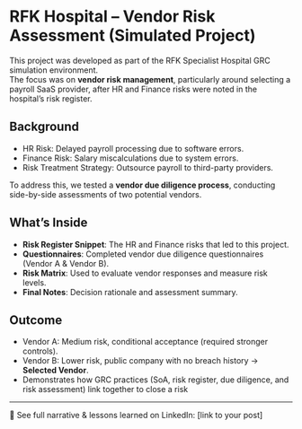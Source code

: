 # RFK Hospital – Vendor Risk Assessment (Simulated Project)

This project was developed as part of the RFK Specialist Hospital GRC simulation environment.  
The focus was on **vendor risk management**, particularly around selecting a payroll SaaS provider, after HR and Finance risks were noted in the hospital’s risk register.

## Background
- HR Risk: Delayed payroll processing due to software errors.  
- Finance Risk: Salary miscalculations due to system errors.  
- Risk Treatment Strategy: Outsource payroll to third-party providers.

To address this, we tested a **vendor due diligence process**, conducting side-by-side assessments of two potential vendors.

## What’s Inside
- **Risk Register Snippet**: The HR and Finance risks that led to this project.  
- **Questionnaires**: Completed vendor due diligence questionnaires (Vendor A & Vendor B).  
- **Risk Matrix**: Used to evaluate vendor responses and measure risk levels.  
- **Final Notes**: Decision rationale and assessment summary.

## Outcome
- Vendor A: Medium risk, conditional acceptance (required stronger controls).  
- Vendor B: Lower risk, public company with no breach history → **Selected Vendor**.  
- Demonstrates how GRC practices (SoA, risk register, due diligence, and risk assessment) link together to close a risk

---
🔗 See full narrative & lessons learned on LinkedIn: [link to your post]


